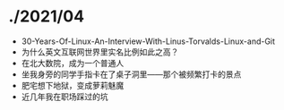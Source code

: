 # ./2021/04

* 30-Years-Of-Linux-An-Interview-With-Linus-Torvalds-Linux-and-Git
* 为什么英文互联网世界里实名比例如此之高？
* 在北大数院，成为一个普通人
* 坐我身旁的同学手指卡在了桌子洞里——那个被频繁打卡的景点
* 肥宅想下地狱，变成萝莉魅魔
* 近几年我在职场踩过的坑

